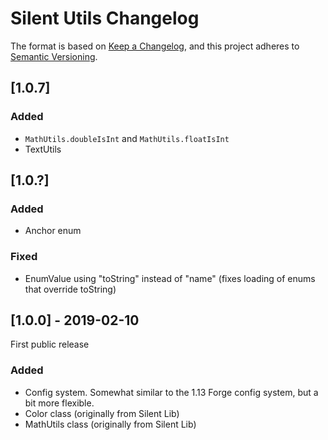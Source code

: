 # Silent Utils Changelog

The format is based on [Keep a Changelog](https://keepachangelog.com/en/1.0.0/),
and this project adheres to [Semantic Versioning](https://semver.org/spec/v2.0.0.html).

## [1.0.7]

### Added

- `MathUtils.doubleIsInt` and `MathUtils.floatIsInt`
- TextUtils

## [1.0.?]

### Added

- Anchor enum

### Fixed

- EnumValue using "toString" instead of "name" (fixes loading of enums that override toString)

## [1.0.0] - 2019-02-10

First public release

### Added

- Config system. Somewhat similar to the 1.13 Forge config system, but a bit more flexible.
- Color class (originally from Silent Lib)
- MathUtils class (originally from Silent Lib)
